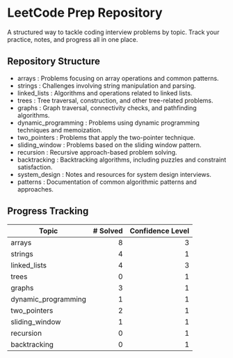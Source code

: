 # LeetCode Prep Repository

A structured way to tackle coding interview problems by topic. Track your practice, notes, and progress all in one place.

## Repository Structure

- arrays                : Problems focusing on array operations and common patterns.
- strings               : Challenges involving string manipulation and parsing.
- linked_lists          : Algorithms and operations related to linked lists.
- trees                 : Tree traversal, construction, and other tree-related problems.
- graphs                : Graph traversal, connectivity checks, and pathfinding algorithms.
- dynamic_programming   : Problems using dynamic programming techniques and memoization.
- two_pointers          : Problems that apply the two-pointer technique.
- sliding_window        : Problems based on the sliding window pattern.
- recursion             : Recursive approach-based problem solving.
- backtracking          : Backtracking algorithms, including puzzles and constraint satisfaction.
- system_design         : Notes and resources for system design interviews.
- patterns              : Documentation of common algorithmic patterns and approaches.

## Progress Tracking

| Topic                  | # Solved | Confidence Level       |
|------------------------|---------:|-----------------------:|
| arrays                 |        8 |                      3 |
| strings                |        4 |                      1 |
| linked_lists           |        4 |                      3 |
| trees                  |        0 |                      1 |
| graphs                 |        3 |                      1 |
| dynamic_programming    |        1 |                      1 |
| two_pointers           |        2 |                      1 |
| sliding_window         |        1 |                      1 |
| recursion              |        0 |                      1 |
| backtracking           |        0 |                      1 |